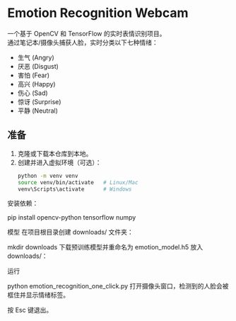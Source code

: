 # Emotion Recognition Webcam

一个基于 OpenCV 和 TensorFlow 的实时表情识别项目。  
通过笔记本/摄像头捕获人脸，实时分类以下七种情绪：

- 生气 (Angry)  
- 厌恶 (Disgust)  
- 害怕 (Fear)  
- 高兴 (Happy)  
- 伤心 (Sad)  
- 惊讶 (Surprise)  
- 平静 (Neutral)  

## 准备

1. 克隆或下载本仓库到本地。  
2. 创建并进入虚拟环境（可选）：
   ```bash
   python -m venv venv
   source venv/bin/activate   # Linux/Mac
   venv\Scripts\activate      # Windows
   
安装依赖：

pip install opencv-python tensorflow numpy

模型
在项目根目录创建 downloads/ 文件夹：

mkdir downloads
下载预训练模型并重命名为 emotion_model.h5 放入 downloads/：

运行

python emotion_recognition_one_click.py
打开摄像头窗口，检测到的人脸会被框住并显示情绪标签。

按 Esc 键退出。
